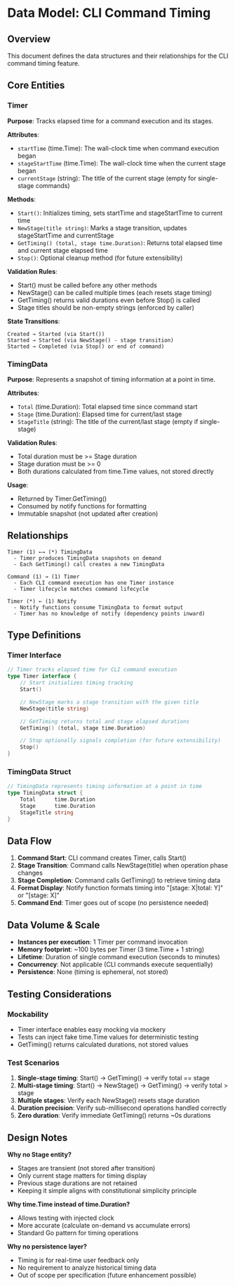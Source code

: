 # Data Model: CLI Command Timing

## Overview

This document defines the data structures and their relationships for the CLI command timing feature.

## Core Entities

### Timer

**Purpose**: Tracks elapsed time for a command execution and its stages.

**Attributes**:

- `startTime` (time.Time): The wall-clock time when command execution began
- `stageStartTime` (time.Time): The wall-clock time when the current stage began
- `currentStage` (string): The title of the current stage (empty for single-stage commands)

**Methods**:

- `Start()`: Initializes timing, sets startTime and stageStartTime to current time
- `NewStage(title string)`: Marks a stage transition, updates stageStartTime and currentStage
- `GetTiming() (total, stage time.Duration)`: Returns total elapsed time and current stage elapsed time
- `Stop()`: Optional cleanup method (for future extensibility)

**Validation Rules**:

- Start() must be called before any other methods
- NewStage() can be called multiple times (each resets stage timing)
- GetTiming() returns valid durations even before Stop() is called
- Stage titles should be non-empty strings (enforced by caller)

**State Transitions**:

```text
Created → Started (via Start())
Started → Started (via NewStage() - stage transition)
Started → Completed (via Stop() or end of command)
```

### TimingData

**Purpose**: Represents a snapshot of timing information at a point in time.

**Attributes**:

- `Total` (time.Duration): Total elapsed time since command start
- `Stage` (time.Duration): Elapsed time for current/last stage
- `StageTitle` (string): The title of the current/last stage (empty if single-stage)

**Validation Rules**:

- Total duration must be >= Stage duration
- Stage duration must be >= 0
- Both durations calculated from time.Time values, not stored directly

**Usage**:

- Returned by Timer.GetTiming()
- Consumed by notify functions for formatting
- Immutable snapshot (not updated after creation)

## Relationships

```text
Timer (1) ←→ (*) TimingData
  - Timer produces TimingData snapshots on demand
  - Each GetTiming() call creates a new TimingData
```

```text
Command (1) → (1) Timer
  - Each CLI command execution has one Timer instance
  - Timer lifecycle matches command lifecycle
```

```text
Timer (*) ← (1) Notify
  - Notify functions consume TimingData to format output
  - Timer has no knowledge of notify (dependency points inward)
```

## Type Definitions

### Timer Interface

```go
// Timer tracks elapsed time for CLI command execution
type Timer interface {
    // Start initializes timing tracking
    Start()

    // NewStage marks a stage transition with the given title
    NewStage(title string)

    // GetTiming returns total and stage elapsed durations
    GetTiming() (total, stage time.Duration)

    // Stop optionally signals completion (for future extensibility)
    Stop()
}
```

### TimingData Struct

```go
// TimingData represents timing information at a point in time
type TimingData struct {
    Total      time.Duration
    Stage      time.Duration
    StageTitle string
}
```

## Data Flow

1. **Command Start**: CLI command creates Timer, calls Start()
2. **Stage Transition**: Command calls NewStage(title) when operation phase changes
3. **Stage Completion**: Command calls GetTiming() to retrieve timing data
4. **Format Display**: Notify function formats timing into "[stage: X|total: Y]" or "[stage: X]"
5. **Command End**: Timer goes out of scope (no persistence needed)

## Data Volume & Scale

- **Instances per execution**: 1 Timer per command invocation
- **Memory footprint**: ~100 bytes per Timer (3 time.Time + 1 string)
- **Lifetime**: Duration of single command execution (seconds to minutes)
- **Concurrency**: Not applicable (CLI commands execute sequentially)
- **Persistence**: None (timing is ephemeral, not stored)

## Testing Considerations

### Mockability

- Timer interface enables easy mocking via mockery
- Tests can inject fake time.Time values for deterministic testing
- GetTiming() returns calculated durations, not stored values

### Test Scenarios

1. **Single-stage timing**: Start() → GetTiming() → verify total == stage
2. **Multi-stage timing**: Start() → NewStage() → GetTiming() → verify total > stage
3. **Multiple stages**: Verify each NewStage() resets stage duration
4. **Duration precision**: Verify sub-millisecond operations handled correctly
5. **Zero duration**: Verify immediate GetTiming() returns ~0s durations

## Design Notes

**Why no Stage entity?**

- Stages are transient (not stored after transition)
- Only current stage matters for timing display
- Previous stage durations are not retained
- Keeping it simple aligns with constitutional simplicity principle

**Why time.Time instead of time.Duration?**

- Allows testing with injected clock
- More accurate (calculate on-demand vs accumulate errors)
- Standard Go pattern for timing operations

**Why no persistence layer?**

- Timing is for real-time user feedback only
- No requirement to analyze historical timing data
- Out of scope per specification (future enhancement possible)
